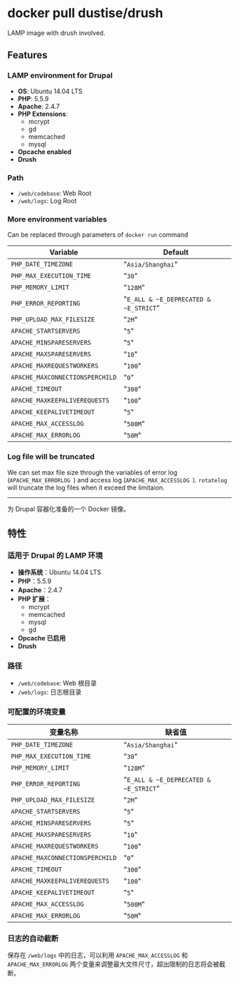 # docker pull dustise/drush

LAMP image with drush involved.

## Features

### LAMP environment for Drupal

- **OS**: Ubuntu 14.04 LTS
- **PHP**: 5.5.9
- **Apache**: 2.4.7
- **PHP Extensions**:
  - mcrypt
  - gd
  - memcached
  - mysql
- **Opcache enabled**
- **Drush**

### Path

- `/web/codebase`: Web Root
- `/web/logs`: Log Root

### More environment variables

Can be replaced through parameters of `docker run` command

|Variable|Default|
|---|---|
|`PHP_DATE_TIMEZONE`|"`Asia/Shanghai`"|
|`PHP_MAX_EXECUTION_TIME`|"`30`"|
|`PHP_MEMORY_LIMIT`|"`128M`"|
|`PHP_ERROR_REPORTING`|"`E_ALL & ~E_DEPRECATED & ~E_STRICT`"|
|`PHP_UPLOAD_MAX_FILESIZE`|"`2M`"|
|`APACHE_STARTSERVERS`|"`5`"|
|`APACHE_MINSPARESERVERS`|"`5`"|
|`APACHE_MAXSPARESERVERS`|"`10`"|
|`APACHE_MAXREQUESTWORKERS`|"`100`"|
|`APACHE_MAXCONNECTIONSPERCHILD`|"`0`"|
|`APACHE_TIMEOUT`|"`300`"|
|`APACHE_MAXKEEPALIVEREQUESTS`|"`100`"|
|`APACHE_KEEPALIVETIMEOUT`|"`5`"|
|`APACHE_MAX_ACCESSLOG`|"`500M`"|
|`APACHE_MAX_ERRORLOG`|"`50M`"|

### Log file will be truncated

We can set max file size through the variables of error log (`APACHE_MAX_ERRORLOG `) and access log (`APACHE_MAX_ACCESSLOG `). `rotatelog` will truncate the log files when it exceed the limitaion.

---

为 Drupal 容器化准备的一个 Docker 镜像。

## 特性

### 适用于 Drupal 的 LAMP 环境

- **操作系统**：Ubuntu 14.04 LTS
- **PHP**：5.5.9
- **Apache**：2.4.7
- **PHP 扩展**：
  - mcrypt
  - memcached
  - mysql
  - gd
- **Opcache 已启用**
- **Drush**

### 路径

- `/web/codebase`: Web 根目录
- `/web/logs`: 日志根目录

### 可配置的环境变量

|变量名称|缺省值|
|---|---|
|`PHP_DATE_TIMEZONE`|"`Asia/Shanghai`"|
|`PHP_MAX_EXECUTION_TIME`|"`30`"|
|`PHP_MEMORY_LIMIT`|"`128M`"|
|`PHP_ERROR_REPORTING`|"`E_ALL & ~E_DEPRECATED & ~E_STRICT`"|
|`PHP_UPLOAD_MAX_FILESIZE`|"`2M`"|
|`APACHE_STARTSERVERS`|"`5`"|
|`APACHE_MINSPARESERVERS`|"`5`"|
|`APACHE_MAXSPARESERVERS`|"`10`"|
|`APACHE_MAXREQUESTWORKERS`|"`100`"|
|`APACHE_MAXCONNECTIONSPERCHILD`|"`0`"|
|`APACHE_TIMEOUT`|"`300`"|
|`APACHE_MAXKEEPALIVEREQUESTS`|"`100`"|
|`APACHE_KEEPALIVETIMEOUT`|"`5`"|
|`APACHE_MAX_ACCESSLOG`|"`500M`"|
|`APACHE_MAX_ERRORLOG`|"`50M`"|

### 日志的自动截断

保存在 `/web/logs` 中的日志，可以利用 `APACHE_MAX_ACCESSLOG` 和 `APACHE_MAX_ERRORLOG` 两个变量来调整最大文件尺寸，超出限制的日志将会被截断。
